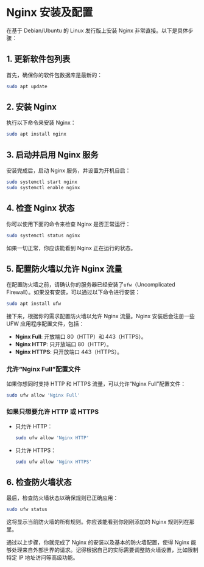 # Nginx 安装及配置

在基于 Debian/Ubuntu 的 Linux 发行版上安装 Nginx 非常直接。以下是具体步骤：

## 1. 更新软件包列表

首先，确保你的软件包数据库是最新的：

```bash
sudo apt update
```

## 2. 安装 Nginx

执行以下命令来安装 Nginx：

```bash
sudo apt install nginx
```

## 3. 启动并启用 Nginx 服务

安装完成后，启动 Nginx 服务，并设置为开机自启：

```bash
sudo systemctl start nginx
sudo systemctl enable nginx
```

## 4. 检查 Nginx 状态

你可以使用下面的命令来检查 Nginx 是否正常运行：

```bash
sudo systemctl status nginx
```

如果一切正常，你应该能看到 Nginx 正在运行的状态。

## 5. 配置防火墙以允许 Nginx 流量

在配置防火墙之前，请确认你的服务器已经安装了`ufw`（Uncomplicated Firewall）。如果没有安装，可以通过以下命令进行安装：

```bash
sudo apt install ufw
```

接下来，根据你的需求配置防火墙以允许 Nginx 流量。Nginx 安装后会注册一些 UFW 应用程序配置文件，包括：

- **Nginx Full**: 开放端口 80（HTTP）和 443（HTTPS）。
- **Nginx HTTP**: 只开放端口 80（HTTP）。
- **Nginx HTTPS**: 只开放端口 443（HTTPS）。

### 允许“Nginx Full”配置文件

如果你想同时支持 HTTP 和 HTTPS 流量，可以允许“Nginx Full”配置文件：

```bash
sudo ufw allow 'Nginx Full'
```

### 如果只想要允许 HTTP 或 HTTPS

- 只允许 HTTP：
  ```bash
  sudo ufw allow 'Nginx HTTP'
  ```
- 只允许 HTTPS：
  ```bash
  sudo ufw allow 'Nginx HTTPS'
  ```

## 6. 检查防火墙状态

最后，检查防火墙状态以确保规则已正确应用：

```bash
sudo ufw status
```

这将显示当前防火墙的所有规则。你应该能看到你刚刚添加的 Nginx 规则列在那里。

通过以上步骤，你就完成了 Nginx 的安装以及基本的防火墙配置，使得 Nginx 能够处理来自外部世界的请求。记得根据自己的实际需要调整防火墙设置，比如限制特定 IP 地址访问等高级功能。
